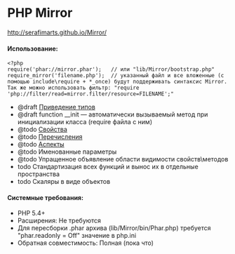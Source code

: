 PHP Mirror
==========
http://serafimarts.github.io/Mirror/

#### Использование:

    <?php
    require('phar://mirror.phar');   // или "lib/Mirror/bootstrap.php"
    require_mirror('filename.php');  // указанный файл и все вложенные (с помощью include\require + *_once) будут поддерживать синтаксис Mirror. Так же можно использовать фильтр: "require 'php://filter/read=mirror.filter/resource=FILENAME';"


* @draft [Приведение типов](https://github.com/SerafimArts/Mirror/wiki/Type-Casting)
* @draft function __init — автоматически вызываемый метод при инициализации класса (require файла с ним)
* @todo [Свойства](https://github.com/SerafimArts/Mirror/wiki/Properties)
* @todo [Перечисления](https://github.com/SerafimArts/Mirror/wiki/Enum)
* @todo [Аспекты](https://github.com/SerafimArts/Mirror/wiki/Aspects)
* @todo Именованные параметры
* @todo Упращенное объявление области видимости свойств\методов
* todo Стандартизация всех функций и вынос их в отдельные пространства
* todo Скаляры в виде объектов


#### Системные требования:

* PHP 5.4+
* Расширения: Не требуются
* Для пересборки .phar архива (lib/Mirror/bin/Phar.php) требуется "phar.readonly = Off" значение в php.ini
* Обратная совместимость: Полная (пока что)
